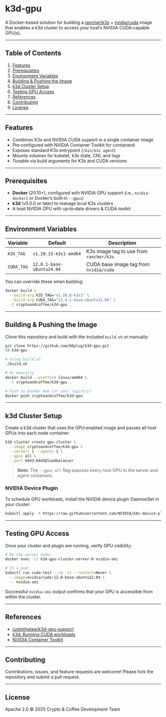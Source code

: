 # k3d-gpu

A Docker-based solution for building a [rancher/k3s](https://hub.docker.com/r/rancher/k3s) + [nvidia/cuda](https://hub.docker.com/r/nvidia/cuda) image that enables a k3d cluster to access your host’s NVIDIA CUDA‑capable GPU(s).

---

## Table of Contents

1. [Features](#features)  
2. [Prerequisites](#prerequisites)  
3. [Environment Variables](#environment-variables)  
4. [Building & Pushing the Image](#building--pushing-the-image)  
5. [k3d Cluster Setup](#k3d-cluster-setup)  
6. [Testing GPU Access](#testing-gpu-access)  
7. [References](#references)  
8. [Contributing](#contributing)  
9. [License](#license)  

---

## Features

- Combines K3s and NVIDIA CUDA support in a single container image  
- Pre‑configured with NVIDIA Container Toolkit for containerd  
- Exposes standard K3s entrypoint (`/bin/k3s agent`)  
- Mounts volumes for kubelet, k3s state, CNI, and logs  
- Tunable via build arguments for K3s and CUDA versions  

---

## Prerequisites

- **Docker** (20.10+), configured with NVIDIA GPU support (i.e., `nvidia-docker2` or Docker’s built‑in `--gpus`)  
- **k3d** (v5.0.0 or later) to manage local K3s clusters  
- A host NVIDIA GPU with up‑to‑date drivers & CUDA toolkit  

---

## Environment Variables

| Variable    | Default                                | Description                                           |
|-------------|----------------------------------------|-------------------------------------------------------|
| `K3S_TAG`   | `v1.29.15-k3s1-amd64`                  | K3s image tag to use from `rancher/k3s`               |
| `CUDA_TAG`  | `12.8.1-base-ubuntu24.04`              | CUDA base image tag from `nvidia/cuda`                |

You can override these when building:

```bash
docker build \
  --build-arg K3S_TAG="v1.28.8-k3s1" \
  --build-arg CUDA_TAG="12.4.1-base-ubuntu22.04" \
  -t cryptoandcoffee/k3d-gpu .
```

---

## Building & Pushing the Image

Clone this repository and build with the included `build.sh` or manually:

```bash
git clone https://github.com/88plug/k3d-gpu.git
cd k3d-gpu

# Using build.sh
./build.sh

# Or manually
docker build --platform linux/amd64 \
  -t cryptoandcoffee/k3d-gpu .

# Push to Docker Hub (or your registry)
docker push cryptoandcoffee/k3d-gpu
```

---

## k3d Cluster Setup

Create a k3d cluster that uses the GPU‑enabled image and passes all host GPUs into each node container:

```bash
k3d cluster create gpu-cluster \
  --image cryptoandcoffee/k3d-gpu \
  --servers 1 --agents 1 \
  --gpus all \
  --port 6443:6443@loadbalancer
```

> **Note:** The `--gpus all` flag exposes every host GPU to the server and agent containers.

### NVIDIA Device Plugin

To schedule GPU workloads, install the NVIDIA device plugin DaemonSet in your cluster:

```bash
kubectl apply -f https://raw.githubusercontent.com/NVIDIA/k8s-device-plugin/v0.13.0/nvidia-device-plugin.yml
```  

---

## Testing GPU Access

Once your cluster and plugin are running, verify GPU visibility:

```bash
# On the server node:
docker exec -it k3d-gpu-cluster-server-0 nvidia-smi

# In a pod:
kubectl run cuda-test --rm -it --restart=Never \
  --image=nvidia/cuda:12.0-base-ubuntu22.04 \
  -- nvidia-smi
```

Successful `nvidia-smi` output confirms that your GPU is accessible from within the cluster.

---

## References

- [justinthelaw/k3d-gpu-support](https://github.com/justinthelaw/k3d-gpu-support)  
- [k3d: Running CUDA workloads](https://k3d.io/v5.7.2/usage/advanced/cuda/)  
- [NVIDIA Container Toolkit](https://github.com/NVIDIA/libnvidia-container)  

---

## Contributing

Contributions, issues, and feature requests are welcome! Please fork the repository and submit a pull request.

---

## License

Apache 2.0 © 2025 Crypto & Coffee Development Team

